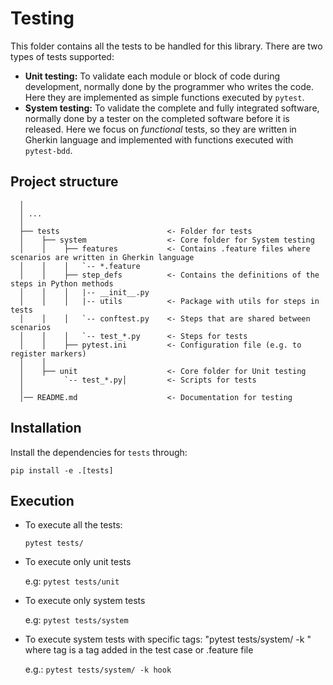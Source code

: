 # Testing

This folder contains all the tests to be handled for this library. There are two types of tests supported:
- **Unit testing:** To validate each module or block of code during development, normally done by the programmer who writes the code. Here they are implemented as simple functions executed by `pytest`.
- **System testing:** To validate the complete and fully integrated software, normally done by a tester on the completed software before it is released. Here we focus on *functional* tests, so they are written in Gherkin language and implemented with functions executed with `pytest-bdd`.

## Project structure
                            
      │
      │ ...   
      │
      ├── tests                        <- Folder for tests
      │    ├── system                  <- Core folder for System testing                         
      │    │	├── features           <- Contains .feature files where scenarios are written in Gherkin language
      │    │    │   `-- *.feature
      │    │	├── step_defs          <- Contains the definitions of the steps in Python methods     
      │    │    │   |-- __init__.py
      │    │    │   |-- utils          <- Package with utils for steps in tests    
      │    │    │   `-- conftest.py    <- Steps that are shared between scenarios                          
      │    │    │   `-- test_*.py      <- Steps for tests                                
      │    │	├── pytest.ini         <- Configuration file (e.g. to register markers) 
      │    │
      │    ├── unit                    <- Core folder for Unit testing                         
      │         `-- test_*.py│         <- Scripts for tests
      │
      │── README.md                    <- Documentation for testing

## Installation

Install the dependencies for `tests` through:

    pip install -e .[tests] 

## Execution
                                     
- To execute all the tests: 

    `pytest tests/`
    
- To execute only unit tests

    e.g: `pytest tests/unit`
    
- To execute only system tests

    e.g: `pytest tests/system`


- To execute system tests with specific tags: "pytest tests/system/ -k <tag>" where tag is a tag added in the test case or .feature file

    e.g.: `pytest tests/system/ -k hook`



